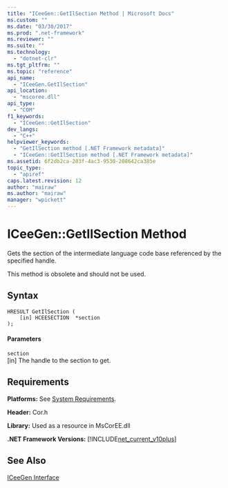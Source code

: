 ```yaml
---
title: "ICeeGen::GetIlSection Method | Microsoft Docs"
ms.custom: ""
ms.date: "03/30/2017"
ms.prod: ".net-framework"
ms.reviewer: ""
ms.suite: ""
ms.technology: 
  - "dotnet-clr"
ms.tgt_pltfrm: ""
ms.topic: "reference"
api_name: 
  - "ICeeGen.GetIlSection"
api_location: 
  - "mscoree.dll"
api_type: 
  - "COM"
f1_keywords: 
  - "ICeeGen::GetIlSection"
dev_langs: 
  - "C++"
helpviewer_keywords: 
  - "GetIlSection method [.NET Framework metadata]"
  - "ICeeGen::GetIlSection method [.NET Framework metadata]"
ms.assetid: 6f2db2ca-203f-4ac3-9530-208642ca385e
topic_type: 
  - "apiref"
caps.latest.revision: 12
author: "mairaw"
ms.author: "mairaw"
manager: "wpickett"
---
```

# ICeeGen::GetIlSection Method
Gets the section of the intermediate language code base referenced by the specified handle.  
  
 This method is obsolete and should not be used.  
  
## Syntax  
  
```  
HRESULT GetIlSection (  
    [in] HCEESECTION  *section  
);  
```  
  
#### Parameters  
 `section`  
 [in] The handle to the section to get.  
  
## Requirements  
 **Platforms:** See [System Requirements](../../../../docs/framework/get-started/system-requirements.md).  
  
 **Header:** Cor.h  
  
 **Library:** Used as a resource in MsCorEE.dll  
  
 **.NET Framework Versions:** [!INCLUDE[net_current_v10plus](../../../../includes/net-current-v10plus-md.md)]  
  
## See Also  
 [ICeeGen Interface](../../../../docs/framework/unmanaged-api/metadata/iceegen-interface.md)